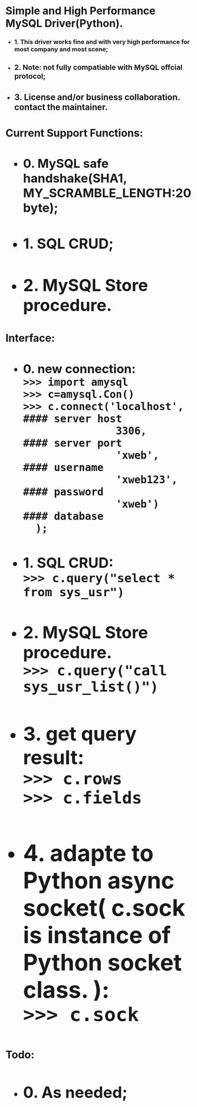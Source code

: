 <h1> Simple and High Performance MySQL Driver(Python). </h1>
<ul>
<li> <h3> 1. This driver works fine and with very high performance for most company and most scene;
<li> <h3> 2. Note: not fully compatiable with MySQL offcial protocol;
<li> <h3> 3. License and/or business collaboration. contact the maintainer.
</ul>
<h1>Current Support Functions:<h1>
<ul>
<li> <h3> 0. MySQL safe handshake(SHA1, MY_SCRAMBLE_LENGTH:20 byte);
<li> <h3> 1. SQL CRUD;
<li> <h3> 2. MySQL Store procedure.
</ul>
<h1>Interface:<h1>
<ul>
<li> <h3> 0. new connection:  
<code>
>>> import amysql
>>> c=amysql.Con()
>>> c.connect('localhost', #### server host
               3306,       #### server port 
               'xweb',     #### username
               'xweb123',  #### password
               'xweb')     #### database
  );
</code>
<li> <h3> 1. SQL CRUD:
<code>
>>> c.query("select * from sys_usr")
</code>
<li> <h3> 2. MySQL Store procedure.
<code>
>>> c.query("call sys_usr_list()")
</code>
<li> <h3> 3. get query result:
<code>
>>> c.rows
>>> c.fields
</code>
<li> <h3> 4. adapte to Python async socket( c.sock is instance of Python socket class. ):
<code>
>>> c.sock
</code>
</ul>
<h1>Todo:<h1>
<ul>
<li> <h2> 0. As needed; <h2>
</ul>

